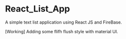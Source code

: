 # React_List_App
A simple text list application using React JS and FireBase.

[Working] Adding some flifh flush style with material UI.

